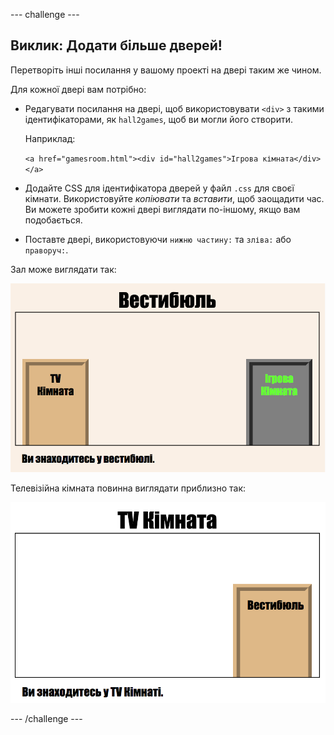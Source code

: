 --- challenge ---

## Виклик: Додати більше дверей!

Перетворіть інші посилання у вашому проекті на двері таким же чином.

Для кожної двері вам потрібно:

+ Редагувати посилання на двері, щоб використовувати `<div>` з такими ідентифікаторами, як `hall2games`, щоб ви могли його створити.
    
    Наприклад:
    
    `<a href="gamesroom.html"><div id="hall2games">Ігрова кімната</div></a>`

+ Додайте CSS для ідентифікатора дверей у файл `.css` для своєї кімнати. Використовуйте *копіювати* та *вставити*, щоб заощадити час. Ви можете зробити кожні двері виглядати по-іншому, якщо вам подобається.

+ Поставте двері, використовуючи `нижню частину:` та `зліва:` або `праворуч:`.

Зал може виглядати так:

![скріншот](images/rooms-hall-doors.png)

Телевізійна кімната повинна виглядати приблизно так:

![скріншот](images/rooms-tvroom-door.png)

--- /challenge ---